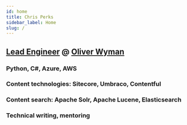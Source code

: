```yaml
---
id: home
title: Chris Perks
sidebar_label: Home
slug: /
---
```


## [Lead Engineer](https://www.linkedin.com/in/christofr/) @ [Oliver Wyman](https://www.oliverwyman.com/)
### Python, C#, Azure, AWS
### Content technologies: Sitecore, Umbraco, Contentful
### Content search: Apache Solr, Apache Lucene, Elasticsearch
### Technical writing, mentoring